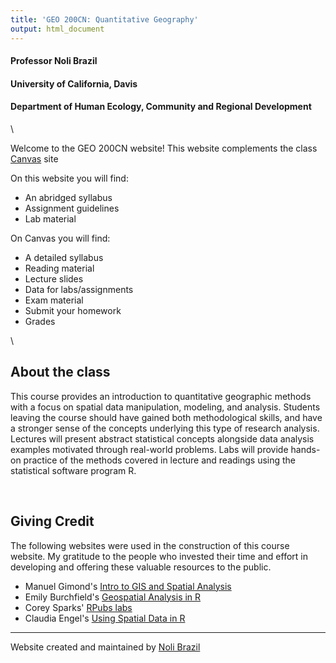 ```yaml
---
title: 'GEO 200CN: Quantitative Geography'
output: html_document
---
```



<style>
p.comment {
background-color: #DBDBDB;
padding: 10px;
border: 1px solid black;
margin-left: 25px;
border-radius: 5px;
font-style: italic;
}

.figure {
   margin-top: 20px;
   margin-bottom: 20px;
}

h1.title {
  font-weight: bold;
  font-family: Arial;  
}

h2.title {
  font-family: Arial;  
}

</style>


<style type="text/css">
#TOC {
  font-size: 13px;
  font-family: Arial;
}
</style>

</style>



<h4 style="font-style:normal">Professor Noli Brazil</h4>
<h4 style="font-style:normal">University of California, Davis</h4>
<h4 style="font-style:normal">Department of Human Ecology, Community and Regional Development</h4>

\


Welcome to the GEO 200CN website!  This website complements the class [Canvas](https://login.canvas.ucdavis.edu/) site  

On this website you will find:

* An abridged syllabus
* Assignment guidelines 
* Lab material

On Canvas you will find:

* A detailed syllabus
* Reading material
* Lecture slides
* Data for labs/assignments
* Exam material
* Submit your homework
* Grades

\


## About the class

This course provides an introduction to quantitative geographic methods with a focus on spatial data manipulation, modeling, and analysis.  Students leaving the course should have gained both methodological skills, and have a stronger sense of the concepts underlying this type of research analysis. Lectures will present abstract statistical concepts alongside data analysis examples motivated through real-world problems.  Labs will provide hands-on practice of the methods covered in lecture and readings using the statistical software program R. 

<br>

## Giving Credit

The following websites were used in the construction of this course website. My gratitude to the people who invested their time and effort in developing and offering these valuable resources to the public.

* Manuel Gimond's [Intro to GIS and Spatial Analysis](https://mgimond.github.io/Spatial/index.html)
* Emily Burchfield's [Geospatial Analysis in R](https://eburchfield.github.io/programming_resources.html)
* Corey Sparks' [RPubs labs](https://rpubs.com/corey_sparks)
* Claudia Engel's [Using Spatial Data in R](https://cengel.github.io/R-spatial/)





***

Website created and maintained by [Noli Brazil](https://nbrazil.faculty.ucdavis.edu/)
